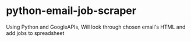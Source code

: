 # python-email-job-scraper
Using Python and GoogleAPIs, Will look through chosen email's HTML and add jobs to spreadsheet
